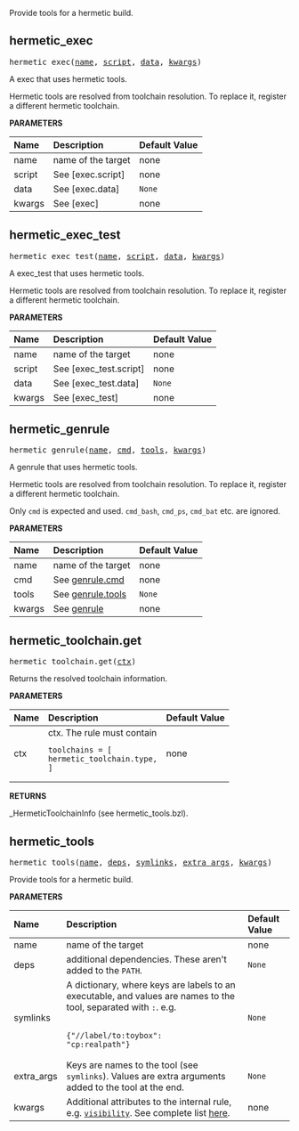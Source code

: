 <!-- Generated with Stardoc: http://skydoc.bazel.build -->

Provide tools for a hermetic build.

<a id="hermetic_exec"></a>

## hermetic_exec

<pre>
hermetic_exec(<a href="#hermetic_exec-name">name</a>, <a href="#hermetic_exec-script">script</a>, <a href="#hermetic_exec-data">data</a>, <a href="#hermetic_exec-kwargs">kwargs</a>)
</pre>

A exec that uses hermetic tools.

Hermetic tools are resolved from toolchain resolution. To replace it,
register a different hermetic toolchain.


**PARAMETERS**


| Name  | Description | Default Value |
| :------------- | :------------- | :------------- |
| <a id="hermetic_exec-name"></a>name |  name of the target   |  none |
| <a id="hermetic_exec-script"></a>script |  See [exec.script]   |  none |
| <a id="hermetic_exec-data"></a>data |  See [exec.data]   |  `None` |
| <a id="hermetic_exec-kwargs"></a>kwargs |  See [exec]   |  none |


<a id="hermetic_exec_test"></a>

## hermetic_exec_test

<pre>
hermetic_exec_test(<a href="#hermetic_exec_test-name">name</a>, <a href="#hermetic_exec_test-script">script</a>, <a href="#hermetic_exec_test-data">data</a>, <a href="#hermetic_exec_test-kwargs">kwargs</a>)
</pre>

A exec_test that uses hermetic tools.

Hermetic tools are resolved from toolchain resolution. To replace it,
register a different hermetic toolchain.


**PARAMETERS**


| Name  | Description | Default Value |
| :------------- | :------------- | :------------- |
| <a id="hermetic_exec_test-name"></a>name |  name of the target   |  none |
| <a id="hermetic_exec_test-script"></a>script |  See [exec_test.script]   |  none |
| <a id="hermetic_exec_test-data"></a>data |  See [exec_test.data]   |  `None` |
| <a id="hermetic_exec_test-kwargs"></a>kwargs |  See [exec_test]   |  none |


<a id="hermetic_genrule"></a>

## hermetic_genrule

<pre>
hermetic_genrule(<a href="#hermetic_genrule-name">name</a>, <a href="#hermetic_genrule-cmd">cmd</a>, <a href="#hermetic_genrule-tools">tools</a>, <a href="#hermetic_genrule-kwargs">kwargs</a>)
</pre>

A genrule that uses hermetic tools.

Hermetic tools are resolved from toolchain resolution. To replace it,
register a different hermetic toolchain.

Only `cmd` is expected and used. `cmd_bash`, `cmd_ps`, `cmd_bat` etc. are
ignored.


**PARAMETERS**


| Name  | Description | Default Value |
| :------------- | :------------- | :------------- |
| <a id="hermetic_genrule-name"></a>name |  name of the target   |  none |
| <a id="hermetic_genrule-cmd"></a>cmd |  See [genrule.cmd](https://bazel.build/reference/be/general#genrule.cmd)   |  none |
| <a id="hermetic_genrule-tools"></a>tools |  See [genrule.tools](https://bazel.build/reference/be/general#genrule.tools)   |  `None` |
| <a id="hermetic_genrule-kwargs"></a>kwargs |  See [genrule](https://bazel.build/reference/be/general#genrule)   |  none |


<a id="hermetic_toolchain.get"></a>

## hermetic_toolchain.get

<pre>
hermetic_toolchain.get(<a href="#hermetic_toolchain.get-ctx">ctx</a>)
</pre>

Returns the resolved toolchain information.

**PARAMETERS**


| Name  | Description | Default Value |
| :------------- | :------------- | :------------- |
| <a id="hermetic_toolchain.get-ctx"></a>ctx |  ctx. The rule must contain <pre><code>toolchains = [&#10;    hermetic_toolchain.type,&#10;]</code></pre>   |  none |

**RETURNS**

_HermeticToolchainInfo (see hermetic_tools.bzl).


<a id="hermetic_tools"></a>

## hermetic_tools

<pre>
hermetic_tools(<a href="#hermetic_tools-name">name</a>, <a href="#hermetic_tools-deps">deps</a>, <a href="#hermetic_tools-symlinks">symlinks</a>, <a href="#hermetic_tools-extra_args">extra_args</a>, <a href="#hermetic_tools-kwargs">kwargs</a>)
</pre>

Provide tools for a hermetic build.

**PARAMETERS**


| Name  | Description | Default Value |
| :------------- | :------------- | :------------- |
| <a id="hermetic_tools-name"></a>name |  name of the target   |  none |
| <a id="hermetic_tools-deps"></a>deps |  additional dependencies. These aren't added to the `PATH`.   |  `None` |
| <a id="hermetic_tools-symlinks"></a>symlinks |  A dictionary, where keys are labels to an executable, and values are names to the tool, separated with `:`. e.g.<br><br><pre><code>{"//label/to:toybox": "cp:realpath"}</code></pre>   |  `None` |
| <a id="hermetic_tools-extra_args"></a>extra_args |  Keys are names to the tool (see `symlinks`). Values are extra arguments added to the tool at the end.   |  `None` |
| <a id="hermetic_tools-kwargs"></a>kwargs |  Additional attributes to the internal rule, e.g. [`visibility`](https://docs.bazel.build/versions/main/visibility.html). See complete list [here](https://docs.bazel.build/versions/main/be/common-definitions.html#common-attributes).   |  none |


